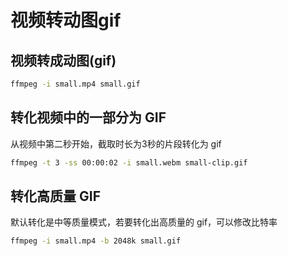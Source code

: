 # 视频转动图gif

## 视频转成动图(gif)

```bash
ffmpeg -i small.mp4 small.gif
```

## 转化视频中的一部分为 GIF

从视频中第二秒开始，截取时长为3秒的片段转化为 gif

```bash
ffmpeg -t 3 -ss 00:00:02 -i small.webm small-clip.gif
```

## 转化高质量 GIF

默认转化是中等质量模式，若要转化出高质量的 gif，可以修改比特率

```bash
ffmpeg -i small.mp4 -b 2048k small.gif
```
